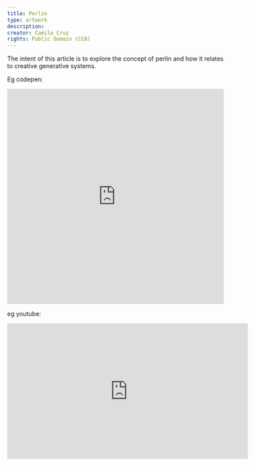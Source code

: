 ```yaml
---
title: Perlin
type: artwork
description:
creator: Camilo Cruz
rights: Public Domain (CC0)
---
```


The intent of this article is to explore the concept of perlin and how it relates to creative generative systems.

Eg codepen:
<iframe height="500" style="width: 100%;" scrolling="no" title="Meta Bubbles" src="https://codepen.io/megatroncoder/embed/Wzqwdz?default-tab=html%2Cresult" frameborder="no" loading="lazy" allowtransparency="true" allowfullscreen="true">
  See the Pen <a href="https://codepen.io/megatroncoder/pen/Wzqwdz">
  Meta Bubbles</a> by Shrikanth (<a href="https://codepen.io/megatroncoder">@megatroncoder</a>)
  on <a href="https://codepen.io">CodePen</a>.
</iframe>


eg youtube:
<iframe width="560" height="315" src="https://www.youtube.com/embed/QUqCWkPlLLc?start=102" title="YouTube video player" frameborder="0" allow="accelerometer; autoplay; clipboard-write; encrypted-media; gyroscope; picture-in-picture" allowfullscreen></iframe>